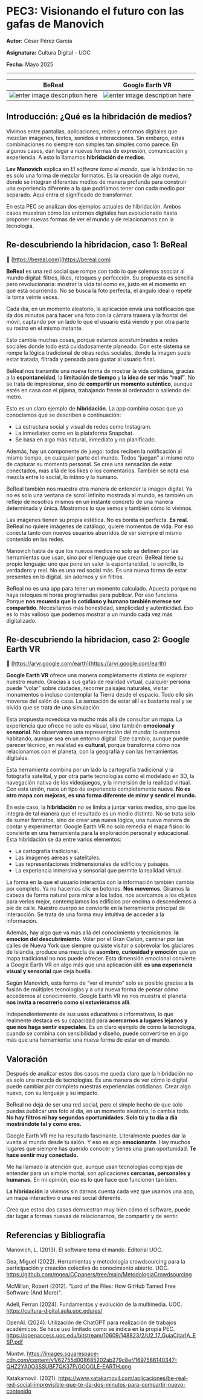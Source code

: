 # PEC3: Visionando el futuro con las gafas de Manovich 

**Autor:** César Pérez García

**Asignatura:** Cultura Digital - UOC

**Fecha:** Mayo 2025

----

|BeReal|Google Earth VR|
|--|--|
|![enter image description here](https://i.blogs.es/b00764/bereal-red-social-4/1366_2000.jpg)|![enter image description here](https://images.squarespace-cdn.com/content/v1/62755d008685202ab279c8ef/1697586140347-QHZ2YA0O3SSUBF7QK37P/GOOGLE-EARTH.png)|



## Introducción: ¿Qué es la hibridación de medios?

Vivimos entre pantallas, aplicaciones, redes y entornos digitales que mezclan imágenes, textos, sonidos e interacciones. Sin embargo, estas combinaciones no siempre son simples tan simples como parece. En algunos casos, dan lugar a nuevas formas de expresión, comunicación y experiencia. A esto lo llamamos **hibridación de medios**.

**Lev Manovich** explica en *El software toma el mando*, que la hibridación no es solo una forma de mezclar formatos. Es la creación de algo nuevo, donde se integran diferentes medios de manera profunda para construir una experiencia diferente a la que podríamos tener con cada medio por separado. Aquí entra el significado de transformar.

En esta PEC se analizan dos ejemplos actuales de hibridación. Ambos casos muestran cómo los entornos digitales han evolucionado hasta proponer nuevas formas de ver el mundo y de relacionarnos con la tecnología.



## Re-descubriendo la hibridacion, caso 1: BeReal
🔗 [https://bereal.com](https://bereal.com)

**BeReal** es una red social que rompe con todo lo que solemos asociar al mundo digital: filtros, likes, retoques y perfección. Su propuesta es sencilla pero revolucionaria: mostrar la vida tal como es, justo en el momento en que está ocurriendo. No se busca la foto perfecta, el ángulo ideal o repetir la toma veinte veces.

Cada día, en un momento aleatorio, la aplicación envía una notificación que da dos minutos para hacer una foto con la cámara trasera y la frontal del móvil, captando por un lado lo que el usuario está viendo y por otra parte su rostro en el mismo instante.

Esto cambia muchas cosas, porque estamos acostumbrados a redes sociales donde todo está cuidadosamente planeado. Con este sistema se rompe la lógica tradicional de otras redes sociales, donde la imagen suele estar tratada, filtrada y pensada para gustar al usuario final.

BeReal nos transmite una nueva forma de mostrar la vida cotidiana, gracias a la **espontaneidad**, la **limitación de tiempo** y **la idea de ser más “real”**. No se trata de impresionar, sino de **compartir un momento auténtico**, aunque estés en casa con el pijama, trabajando frente al ordenador o saliendo del metro.

Esto es un claro ejemplo de **hibridación**. La app combina cosas que ya conocíamos que se describen a continuación:

-   La estructura social y visual de redes como Instagram.
-   La inmediatez como en la plataforma Snapchat.
-   Se basa en algo más natural, inmediato y no planificado.

Además, hay un componente de juego: todos reciben la notificación al mismo tiempo, en cualquier parte del mundo. Todos “juegan” al mismo reto de capturar su momento personal. Se crea una sensación de estar conectados, más allá de los likes o los comentarios. También se nota esa mezcla entre lo social, lo íntimo y lo humano.

BeReal también nos muestra otra manera de entender la imagen digital. Ya no es solo una ventana de scroll infinito mostrada al mundo, es también un reflejo de nosotros mismos en un instante concreto de una manera determinada y única. Mostramos lo que vemos y también cómo lo vivimos.

Las imágenes tienen su propia estética. No es bonita ni perfecta. **Es real**. BeReal no quiere imágenes de catálogo, quiere momentos de vida. Por eso conecta tanto con nuevos usuarios aburridos de ver siempre el mismo contenido en las redes.

Manovich habla de que los nuevos medios no solo se definen por las herramientas que usan, sino por el lenguaje que crean. BeReal tiene su propio lenguaje: uno que pone en valor la espontaneidad, lo sencillo, lo verdadero y real. No es una red social más. Es una nueva forma de estar presentes en lo digital, sin adornos y sin filtros.

BeReal no es una app para tener un momento calculado. Apuesta porque no haya retoques ni horas programadas para publicar. Por eso funciona. Porque **nos recuerda que lo cotidiano y humano también merece ser compartido**. Necesitamos más honestidad, simplicidad y autenticidad. Eso es lo más valioso que podemos mostrar a un mundo cada vez más digitalizado.


## Re-descubriendo la hibridacion, caso 2: Google Earth VR  
🔗 [https://arvr.google.com/earth](https://arvr.google.com/earth)


**Google Earth VR** ofrece una manera completamente distinta de explorar nuestro mundo. Gracias a sus gafas de realidad virtual, cualquier persona puede “volar” sobre ciudades, recorrer paisajes naturales, visitar monumentos o incluso contemplar la Tierra desde el espacio. Todo ello sin moverse del salón de casa. La sensación de estar allí es bastante real y se olvida que se trata de una simulación.

Esta propuesta novedosa va mucho más allá de consultar un mapa. La experiencia que ofrece no solo es visual, sino también **emocional y sensorial**. No observamos una representación del mundo: lo estamos habitando, aunque sea en un entorno digital. Este cambio, aunque puede parecer técnico, en realidad es **cultural**, porque transforma cómo nos relacionamos con el planeta, con la geografía y con las herramientas digitales.

Esta herramienta combina por un lado la cartografía tradicional y la fotografía satelital, y por otra parte tecnologías como el modelado en 3D, la navegación nativa de los videojuegos, y la inmersión de la realidad virtual. Con esta unión, nace un tipo de experiencia completamente nueva. **No es otro mapa con mejoras, es una forma diferente de mirar y sentir el mundo.**

En este caso, la **hibridación** no se limita a juntar varios medios, sino que los integra de tal manera que el resultado es un medio distinto. No se trata solo de sumar formatos, sino de crear una nueva lógica, una nueva manera de contar y experimentar. Google Earth VR no solo remedia el mapa físico: lo convierte en una herramienta para la exploración personal y educacional. Esta hibridación se da entre varios elementos:

-   La cartografía tradicional.
-   Las imágenes aéreas y satelitales.
-   Las representaciones tridimensionales de edificios y paisajes.
-   La experiencia inmersiva y sensorial que permite la realidad virtual.

La forma en la que el usuario interactúa con la información también cambia por completo. Ya no hacemos clic en botones. **Nos movemos.** Giramos la cabeza de forma natural para mirar a los lados, nos acercamos a los objetos para verlos mejor, contemplamos los edificios por encima o descendemos a pie de calle. Nuestro cuerpo se convierte en la herramienta principal de interacción. Se trata de una forma muy intuitiva de acceder a la información.

Además, hay algo que va más allá del conocimiento y tecnicismos: **la emoción del descubrimiento**. Volar por el Gran Cañón, caminar por las calles de Nueva York que siempre quisiste visitar o sobrevolar los glaciares de Islandia, produce una mezcla de **asombro, curiosidad y emoción** que un mapa tradicional no nos puede ofrecer. Esta dimensión emocional convierte a Google Earth VR en algo más que una aplicación útil: **es una experiencia visual y sensorial** que deja huella.

Según Manovich, esta forma de “ver el mundo” solo es posible gracias a la fusión de múltiples tecnologías y a una nueva forma de pensar cómo accedemos al conocimiento. Google Earth VR no nos muestra el planeta: **nos invita a recorrerlo como si estuviéramos allí**.

Independientemente de sus usos educativos o informativos, lo que realmente destaca es su capacidad para **acercarnos a lugares lejanos y que nos haga sentir especiales**. Es un claro ejemplo de cómo la tecnología, cuando se combina con sensibilidad y diseño, puede convertirse en algo más que una herramienta: una nueva forma de estar en el mundo.


## Valoración

Después de analizar estos dos casos me queda claro que la hibridación no es solo una mezcla de tecnologías. Es una manera de ver cómo lo digital puede cambiar por completo nuestras experiencias cotidianas. Crear algo nuevo, con su lenguaje y su impacto.

BeReal no deja de ser una red social, pero el simple hecho de que solo puedas publicar una foto al día, en un momento aleatorio, lo cambia todo. **No hay filtros ni hay segundas oportunidades. Solo tú y tu día a día mostrándote tal y como eres.**

Google Earth VR me ha resultado fascinante. Literalmente puedes dar la vuelta al mundo desde tu salón. Y eso es algo **emocionante**. Hay muchos lugares que siempre has querido conocer y tienes una gran oportunidad. **Te hace sentir muy conectado.**

Me ha llamado la atención que, aunque usan tecnologías complejas de entender para un simple mortal, son aplicaciones **cercanas, personales y humanas.** En mi opinión, eso es lo que hace que funcionen tan bien.

**La hibridación** la vivimos sin darnos cuenta cada vez que usamos una app, un mapa interactivo o una red social diferente.

Creo que estos dos casos demuestran muy bien cómo el software, puede dar lugar a formas nuevas de relacionarnos, de compartir y de sentir.


## Referencias y Bibliografía

Manovich, L. (2013). El software toma el mando. Editorial UOC.

Gea, Miguel (2022). Herramientas y metodología crowdsourcing para la participación y creación colectiva de conocimiento abierto. UOC. https://github.com/mgea/CCpapers/tree/main/MetodologiaCrowdsourcing

McMillan, Robert (2012). "Lord of the Files: How GitHub Tamed Free Software (And More)".

Adell, Ferran (2024). Fundamentos y evolución de la multimedia. UOC. https://cultura-digital.aula.uoc.edu/es/

OpenAI. (2024). Utilización de ChatGPT para realización de trabajos académicos. Se hace uso limitado como se indica en la propia PEC. https://openaccess.uoc.edu/bitstream/10609/148823/2/U2_17_GuiaCitarIA_ESP.pdf

Montvr. https://images.squarespace-cdn.com/content/v1/62755d008685202ab279c8ef/1697586140347-QHZ2YA0O3SSUBF7QK37P/GOOGLE-EARTH.png

Xatakamovil. (2021). https://www.xatakamovil.com/aplicaciones/be-real-red-social-imprevisible-que-te-da-dos-minutos-para-compartir-nuevo-contenido
